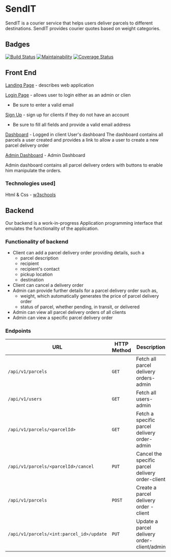 # SendIT

SendIT is a courier service that helps users deliver parcels to different destinations. SendIT provides courier quotes based on weight categories.

## Badges

[![Build Status](https://travis-ci.org/patrickf949/SendIT.svg?branch=ch-api)](https://travis-ci.org/patrickf949/SendIT)
[![Maintainability](https://api.codeclimate.com/v1/badges/f0cc2da5a5ff305119d5/maintainability)](https://codeclimate.com/github/patrickf949/SendIT/maintainability)
[![Coverage Status](https://coveralls.io/repos/github/patrickf949/SendIT/badge.svg)](https://coveralls.io/github/patrickf949/SendIT)

## Front End

[Landing Page](https://patrickf949.github.io/SendIT/Application/ui/) - describes web application

[Login Page](https://patrickf949.github.io/SendIT/Application/ui/login.html) - allows user to login either as an admin or clien

* Be sure to enter a valid email

[Sign Up](https://patrickf949.github.io/SendIT/Application/ui/signup.html) - sign up for clients if they do not have an account

* Be sure to fill all fields and provide a valid email address

[Dashboard](https://patrickf949.github.io/SendIT/Application/ui/dashboard.html) - Logged in client User's dashboard
The dashboard contains all parcels a user created and provides a link to allow a user to create a new parcel delivery order

[Admin Dashboard](https://patrickf949.github.io/SendIT/Application/ui/admin_dashboard.html) - Admin Dashboard

Admin dashboard contains all parcel delivery orders with buttons to enable him manipulate the orders.

### Technologies used]

Html & Css - [w3schools](https://www.w3schools.com/)

## Backend

Our backend is a work-in-progress Application programming interface that emulates the functionality of the application.

### Functionality of backend

* Client can add a parcel delivery order providing details, such a
  * parcel description
  * recipient
  * recipient's contact
  * pickup location
  * destination
* Client can cancel a delivery order
* Admin can provide further details for a parcel delivery order such as,
  * weight, which automatically generates the price of parcel delivery order
  * status of parcel, whether pending, in transit, or delivered
* Admin can view all parcel delivery orders of all clients
* Admin can view a specific parcel delivery order

### Endpoints

| URL | HTTP Method | Description|
|--------------|-------------|------------|
|`/api/v1/parcels`    | `GET`       |Fetch all parcel delivery orders-admin |
|`/api/v1/users`|`GET`|Fetch all users-admin|
|`/api/v1/parcels/<parcelId>`|`GET`|  Fetch a specific parcel delivery order-admin |
|`/api/v1/parcels/<parcelId>/cancel`|`PUT`| Cancel the specific parcel delivery order-client|
|`/api/v1/parcels`|`POST`| Create a parcel delivery order -client |
|`/api/v1/parcels/<int:parcel_id>/update`|`PUT`| Update a parcel delivery order-client/admin |